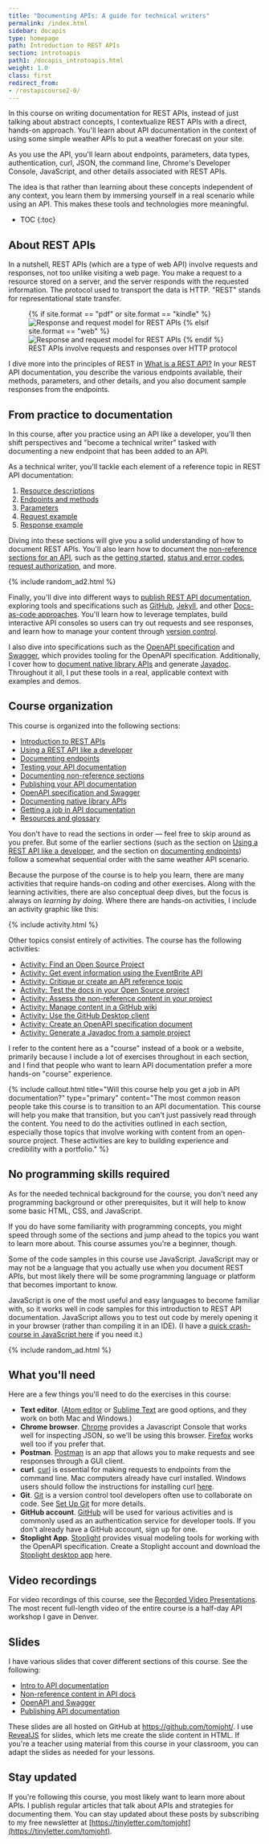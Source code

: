 ```yaml
---
title: "Documenting APIs: A guide for technical writers"
permalink: /index.html
sidebar: docapis
type: homepage
path: Introduction to REST APIs
section: introtoapis
path1: /docapis_introtoapis.html
weight: 1.0
class: first
redirect_from:
- /restapicourse2-0/
---
```


In this course on writing documentation for REST APIs, instead of just talking about abstract concepts, I contextualize REST APIs with a direct, hands-on approach. You'll learn about API documentation in the context of using some simple weather APIs to put a weather forecast on your site.

As you use the API, you'll learn about endpoints, parameters, data types, authentication, curl, JSON, the command line, Chrome's Developer Console, JavaScript, and other details associated with REST APIs.

The idea is that rather than learning about these concepts independent of any context, you learn them by immersing yourself in a real scenario while using an API. This makes these tools and technologies more meaningful.

* TOC
{:toc}

## About REST APIs

In a nutshell, REST APIs (which are a type of web API) involve requests and responses, not too unlike visiting a web page. You make a request to a resource stored on a server, and the server responds with the requested information. The protocol used to transport the data is HTTP. "REST" stands for representational state transfer.

<figure>
{% if site.format == "pdf" or site.format == "kindle" %}<img src="images/restapi_apidoc.png" alt="Response and request model for REST APIs" />
{% elsif site.format == "web" %}<img class="medium" src="images/restapi_apidoc.svg" alt="Response and request model for REST APIs" />
{% endif %}
<figcaption>REST APIs involve requests and responses over HTTP protocol</figcaption></figure>

I dive more into the principles of REST in [What is a REST API?](docapis_what_is_a_rest_api.html) In your REST API documentation, you describe the various endpoints available, their methods, parameters, and other details, and you also document sample responses from the endpoints.

## From practice to documentation

In this course, after you practice using an API like a developer, you'll then shift perspectives and "become a technical writer" tasked with documenting a new endpoint that has been added to an API.

As a technical writer, you'll tackle each element of a reference topic in REST API documentation:

1. [Resource descriptions](docapis_resource_descriptions.html)
2. [Endpoints and methods](docapis_resource_endpoints.html)
3. [Parameters](docapis_doc_parameters.html)
4. [Request example](docapis_doc_sample_requests.html)
5. [Response example](docapis_doc_sample_responses_and_schema.html)

Diving into these sections will give you a solid understanding of how to document REST APIs. You'll also learn how to document the [non-reference sections for an API](docnonref.html), such as the [getting started](docapis_doc_getting_started_section.html), [status and error codes](docapis_doc_status_codes.html),  [request authorization](docapis_more_about_authorization.html), and more.

{% include random_ad2.html %}

Finally, you'll dive into different ways to [publish REST API documentation](publishingapis.html), exploring tools and specifications such as [GitHub](pubapis_github_wikis.html), [Jekyll](pubapis_jekyll.html), and other [Docs-as-code approaches](pubapis_docs_as_code.html). You'll learn how to leverage templates, build interactive API consoles so users can try out requests and see responses, and learn how to manage your content through [version control](pubapis_version_control.html).

I also dive into specifications such as the [OpenAPI specification](pubapis_openapi_tutorial_overview.html) and [Swagger](pubapis_swagger_intro.html), which provides tooling for the OpenAPI specification. Additionally, I cover how to [document native library APIs](nativelibraryapis.html) and generate [Javadoc](nativelibraryapis_create_javadoc.html). Throughout it all, I put these tools in a real, applicable context with examples and demos.

## Course organization

This course is organized into the following sections:

*  [Introduction to REST APIs](docapis_introtoapis.html)
*  [Using a REST API like a developer](likeadeveloper.html)
*  [Documenting endpoints](docendpoints.html)
*  [Testing your API documentation](testingdocs.html)
*  [Documenting non-reference sections](docnonref.html)
*  [Publishing your API documentation](publishingapis.html)
*  [OpenAPI specification and Swagger](restapispecifications.html)
*  [Documenting native library APIs](nativelibraryapis.html)
*  [Getting a job in API documentation](jobapis.html)
*  [Resources and glossary](resources.html)

You don't have to read the sections in order &mdash; feel free to skip around as you prefer. But some of the earlier sections (such as the section on [Using a REST API like a developer](likeadeveloper.html), and the section on [documenting endpoints](docendpoints.html)) follow a somewhat sequential order with the same weather API scenario.

Because the purpose of the course is to help you learn, there are many activities that require hands-on coding and other exercises. Along with the learning activities, there are also conceptual deep dives, but the focus is always on *learning by doing*. Where there are hands-on activities, I include an activity graphic like this:

{% include activity.html %}

Other topics consist entirely of activities. The course has the following activities:

* [Activity: Find an Open Source Project](docapis_find_open_source_project.html)
* [Activity: Get event information using the EventBrite API](docapis_eventbrite_example.html)
* [Activity: Critique or create an API reference topic](docapis_api_reference_activity.html)
* [Activity: Test the docs in your Open Source project](testingdocs_activity.html)
* [Activity: Assess the non-reference content in your project](docapis_nonref_activity.html)
* [Activity: Manage content in a GitHub wiki](pubapis_github_wikis.html)
* [Activity: Use the GitHub Desktop client](pubapis_github_desktop_client.html)
* [Activity: Create an OpenAPI specification document](pubapis_openapi_activity.html)
* [Activity: Generate a Javadoc from a sample project](nativelibraryapis_create_javadoc.html)

I refer to the content here as a "course" instead of a book or a website, primarily because I include a lot of exercises throughout in each section, and I find that people who want to learn API documentation prefer a more hands-on "course" experience.

{% include callout.html title="Will this course help you get a job in API documentation?" type="primary" content="The most common reason people take this course is to transition to an API documentation. This course will help you make that transition, but you can't just passively read through the content. You need to do the activities outlined in each section, especially those topics that involve working with content from an open-source project. These activities are key to building experience and credibility with a portfolio." %}

## No programming skills required

As for the needed technical background for the course, you don't need any programming background or other prerequisites, but it will help to know some basic HTML, CSS, and JavaScript.

If you do have some familiarity with programming concepts, you might speed through some of the sections and jump ahead to the topics you want to learn more about. This course assumes you're a beginner, though.

Some of the code samples in this course use JavaScript. JavaScript may or may not be a language that you actually use when you document REST APIs, but most likely there will be some programming language or platform that becomes important to know.

JavaScript is one of the most useful and easy languages to become familiar with, so it works well in code samples for this introduction to REST API documentation. JavaScript allows you to test out code by merely opening it in your browser (rather than compiling it in an IDE). (I have a [quick crash-course in JavaScript here](https://idratherbewriting.com/javascript/) if you need it.)

{% include random_ad.html %}

## What you'll need

Here are a few things you'll need to do the exercises in this course:

* **Text editor**. ([Atom editor](https://atom.io/) or [Sublime Text](http://www.sublimetext.com/) are good options, and they work on both Mac and Windows.)
* **Chrome browser**. [Chrome](https://www.google.com/chrome/browser/desktop/index.html) provides a Javascript Console that works well for inspecting JSON, so we'll be using this browser. [Firefox](https://www.mozilla.org/en-US/firefox/) works well too if you prefer that.
* **Postman**. [Postman](http://www.getpostman.com/) is an app that allows you to make requests and see responses through a GUI client.
* **curl**. [curl](http://curl.haxx.se/) is essential for making requests to endpoints from the command line. Mac computers already have curl installed. Windows users should follow the instructions for installing curl [here](http://www.confusedbycode.com/curl/#downloads).
* **Git**. [Git](https://git-scm.com/) is a version control tool developers often use to collaborate on code. See [Set Up Git](https://help.github.com/articles/set-up-git/) for more details.
* **GitHub account**. [GitHub](https://github.com) will be used for various activities and is commonly used as an authentication service for developer tools. If you don't already have a GitHub account, sign up for one.
* **Stoplight App**. [Stoplight](https://next.stoplight.io/) provides visual modeling tools for working with the OpenAPI specification. Create a Stoplight account and download the [Stoplight desktop app](https://github.com/stoplightio/desktop/releases/tag/v3.6.1) here.

## Video recordings

For video recordings of this course, see the [Recorded Video Presentations](docapis_course_videos.html). The most recent full-length video of the entire course is a half-day API workshop I gave in Denver.

## Slides

I have various slides that cover different sections of this course. See the following:

* [Intro to API documentation](https://idratherbewriting.com/intro-to-api-documentation/index.html)
* [Non-reference content in API docs](https://idratherbewriting.com/nonref-content-api-docs/#/)
* [OpenAPI and Swagger](https://idratherbewriting.com/openapi-and-swagger/#/)
* [Publishing API documentation](https://idratherbewriting.com/publishing-api-docs/#/)

These slides are all hosted on GitHub at https://github.com/tomjoht/. I use [RevealJS](https://github.com/hakimel/reveal.js/) for slides, which lets me create the slide content in HTML. If you're a teacher using material from this course in your classroom, you can adapt the slides as needed for your lessons.

## Stay updated

If you're following this course, you most likely want to learn more about APIs. I publish regular articles that talk about APIs and strategies for documenting them. You can stay updated about these posts by subscribing to my free newsletter at [https://tinyletter.com/tomjoht](https://tinyletter.com/tomjoht).
